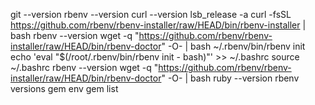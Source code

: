 git --version
rbenv --version
curl --version
lsb_release -a
curl -fsSL https://github.com/rbenv/rbenv-installer/raw/HEAD/bin/rbenv-installer | bash
rbenv --version
wget -q "https://github.com/rbenv/rbenv-installer/raw/HEAD/bin/rbenv-doctor" -O- | bash
~/.rbenv/bin/rbenv init
echo 'eval "$(/root/.rbenv/bin/rbenv init - bash)"' >> ~/.bashrc
source ~/.bashrc
rbenv --version
wget -q "https://github.com/rbenv/rbenv-installer/raw/HEAD/bin/rbenv-doctor" -O- | bash
ruby --version
rbenv versions
gem env
gem list
